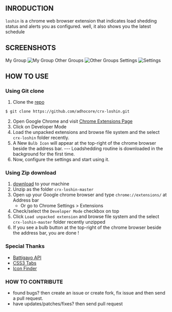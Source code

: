 ## INRODUCTION

`loshin` is a chrome web browser extension that indicates load shedding status and alerts you as configured. well, it also shows you the latest schedule

## SCREENSHOTS
My Group
![My Group](http://i76.photobucket.com/albums/j5/alexshr/groups_zps72f437ff.png)
Other Groups
![Other Groups](http://i76.photobucket.com/albums/j5/alexshr/other_groups_zps142b3946.png)
Settings
![Settings](http://i76.photobucket.com/albums/j5/alexshr/settings_zpsaf0024d6.png)

## HOW TO USE

### Using Git clone

1. Clone the [repo]

```bash
$ git clone https://github.com/adhocore/crx-loshin.git
```

2. Open Google Chrome and visit [Chrome Extensions Page]
3. Click on Developer Mode
4. Load the unpacked extensions and browse file system and the select `crx-loshin` folder recently.
5. A New `Bulb Icon` will appear at the top-right of the chrome browser beside the address bar. 
--- Loadshedding routine is downloaded in the background for the first time.
6. Now, configure the settings and start using it.

### Using Zip download

1. [download](https://github.com/adhocore/crx-loshin/archive/master.zip) to your machine
2. Unzip as the folder `crx-loshin-master`
3. Open up your Google chrome browser and type `chrome://extensions/` at Address bar
    - Or go to Chrome Settings > Extensions
4. Check/select the `Developer Mode` checkbox on top
5. Click `Load unpacked extension` and browse file system and the select `crx-loshin-master` folder recently unzipped
6. If you see a bulb button at the top-right of the chrome browser beside the address bar, you are done !


### Special Thanks

- [Battigayo API](http://api.battigayo.com/) 
- [CSS3 Tabs](http://css-tricks.com/css3-tabs/) 
- [Icon Finder](https://www.iconfinder.com/search/?q=bulb) 


### HOW TO CONTRIBUTE

- found bugs? then create an issue or create fork, fix issue and then send a pull request. 
- have updates/patches/fixes? then send pull request 

[repo]:https://github.com/adhocore/crx-loshin.git
[Chrome Extensions Page]:chrome://extensions/